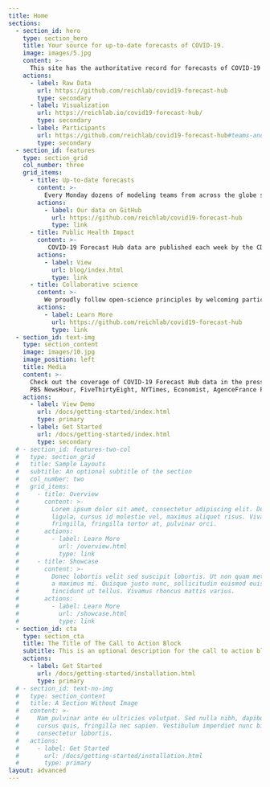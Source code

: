 ```yaml
---
title: Home
sections:
  - section_id: hero
    type: section_hero
    title: Your source for up-to-date forecasts of COVID-19.
    image: images/5.jpg
    content: >-
      This site has the authoritative record for forecasts of COVID-19 in the US from dozens of leading modeling teams. This repository enables simple comparisons between models and model synthesis for decision-makers.
    actions:
      - label: Raw Data
        url: https://github.com/reichlab/covid19-forecast-hub
        type: secondary
      - label: Visualization
        url: https://reichlab.io/covid19-forecast-hub/
        type: secondary
      - label: Participants
        url: https://github.com/reichlab/covid19-forecast-hub#teams-and-models
        type: secondary
  - section_id: features
    type: section_grid
    col_number: three
    grid_items:
      - title: Up-to-date forecasts
        content: >-
          Every Monday dozens of modeling teams from across the globe submit forecasts of the trajectory of the COVID-19 outbreak in the US to our forecast data repository. We take these data and build a single ensemble forecast.
        actions:
          - label: Our data on GitHub
            url: https://github.com/reichlab/covid19-forecast-hub
            type: link
      - title: Public Health Impact
        content: >-
           COVID-19 Forecast Hub data are published each week by the CDC, serving as a vital source of information about where the outbreak is headed next.
        actions:
          - label: View 
            url: blog/index.html
            type: link
      - title: Collaborative science
        content: >-
          We proudly follow open-science principles by welcoming participation from modeling teams around the globe to submit predictions from their best COVID-19 models.
        actions:
          - label: Learn More
            url: https://github.com/reichlab/covid19-forecast-hub
            type: link
  - section_id: text-img
    type: section_content
    image: images/10.jpg
    image_position: left
    title: Media
    content: >-
      Check out the coverage of COVID-19 Forecast Hub data in the press!  
      PBS NewsHour, FiveThirtyEight, NYTimes, Economist, AgenceFrance Press, Boston Globe, Washington Post, ABC News
    actions:
      - label: View Demo
        url: /docs/getting-started/index.html
        type: primary
      - label: Get Started
        url: /docs/getting-started/index.html
        type: secondary
  # - section_id: features-two-col
  #   type: section_grid
  #   title: Sample Layouts
  #   subtitle: An optional subtitle of the section
  #   col_number: two
  #   grid_items:
  #     - title: Overview
  #       content: >-
  #         Lorem ipsum dolor sit amet, consectetur adipiscing elit. Donec nisl
  #         ligula, cursus id molestie vel, maximus aliquet risus. Vivamus in nibh
  #         fringilla, fringilla tortor at, pulvinar orci.
  #       actions:
  #         - label: Learn More
  #           url: /overview.html
  #           type: link
  #     - title: Showcase
  #       content: >-
  #         Donec lobortis velit sed suscipit lobortis. Ut non quam metus. Nullam
  #         a maximus mi. Quisque justo nunc, sollicitudin euismod euismod at,
  #         tincidunt ut tellus. Vivamus rhoncus mattis varius.
  #       actions:
  #         - label: Learn More
  #           url: /showcase.html
  #           type: link
  - section_id: cta
    type: section_cta
    title: The Title of The Call to Action Block
    subtitle: This is an optional description for the call to action block.
    actions:
      - label: Get Started
        url: /docs/getting-started/installation.html
        type: primary
  # - section_id: text-no-img
  #   type: section_content
  #   title: A Section Without Image
  #   content: >-
  #     Nam pulvinar ante eu ultricies volutpat. Sed nulla nibh, dapibus sit amet
  #     cursus quis, fringilla nec sapien. Vestibulum imperdiet nunc bibendum
  #     consectetur lobortis.
  #   actions:
  #     - label: Get Started
  #       url: /docs/getting-started/installation.html
  #       type: primary
layout: advanced
---
```


